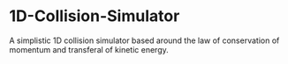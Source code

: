 # 1D-Collision-Simulator
A simplistic 1D collision simulator based around the law of conservation of momentum and transferal of kinetic energy.
